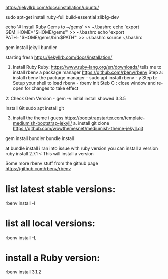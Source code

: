 https://jekyllrb.com/docs/installation/ubuntu/


sudo apt-get install ruby-full build-essential zlib1g-dev

echo '# Install Ruby Gems to ~/gems' >> ~/.bashrc
echo 'export GEM_HOME="$HOME/gems"' >> ~/.bashrc
echo 'export PATH="$HOME/gems/bin:$PATH"' >> ~/.bashrc
source ~/.bashrc


gem install jekyll bundler








starting fresh
https://jekyllrb.com/docs/installation/

1. Install Ruby
Ruby: https://www.ruby-lang.org/en/downloads/
 tells me to install rbenv a package manager
   https://github.com/rbenv/rbenv
     Step a: install rbenv the package manager
         - sudo apt install rbenv
         -  y
     Step b: Setup your shell to load rbenv
       - rbenv init
    Steb C : close window and re-open for changes to take effect


2: Check Gem Version 
     - gem -v
        initial install showed 3.3.5


Install Git
sudo apt install git



3. install the theme i guess
https://bootstrapstarter.com/template-mediumish-bootstrap-jekyll/
  a. install
          git clone https://github.com/wowthemesnet/mediumish-theme-jekyll.git
     
gem install bundler
bundle install

at bundle install i ran into issue with ruby version
you can install a version 
    ruby install 2.7.1   <  This will install a version
    
Some more rbenv stuff from the github page
https://github.com/rbenv/rbenv
# list latest stable versions:
rbenv install -l

# list all local versions:
rbenv install -L

# install a Ruby version:
rbenv install 3.1.2

